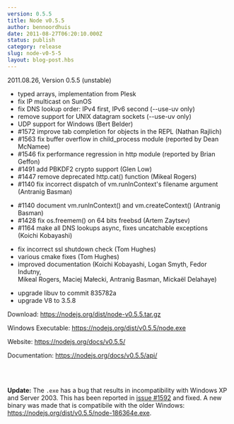 ```yaml
---
version: 0.5.5
title: Node v0.5.5
author: bennoordhuis
date: 2011-08-27T06:20:10.000Z
status: publish
category: release
slug: node-v0-5-5
layout: blog-post.hbs
---
```


<p>2011.08.26, Version 0.5.5 (unstable)</p>
<ul>
<li>typed arrays, implementation from Plesk
<li>fix IP multicast on SunOS
<li>fix DNS lookup order: IPv4 first, IPv6 second (--use-uv only)
<li>remove support for UNIX datagram sockets (--use-uv only)
<li>UDP support for Windows (Bert Belder)
<li>#1572 improve tab completion for objects in the REPL (Nathan Rajlich)
<li>#1563 fix buffer overflow in child_process module (reported by Dean McNamee)
<li>#1546 fix performance regression in http module (reported by Brian Geffon)
<li>#1491 add PBKDF2 crypto support (Glen Low)
<li>#1447 remove deprecated http.cat() function (Mikeal Rogers)
<li>#1140 fix incorrect dispatch of vm.runInContext's filename argument<br />
  (Antranig Basman)</p>
<li>#1140 document vm.runInContext() and vm.createContext() (Antranig Basman)
<li>#1428 fix os.freemem() on 64 bits freebsd (Artem Zaytsev)
<li>#1164 make all DNS lookups async, fixes uncatchable exceptions<br />
  (Koichi Kobayashi)</p>
<li>fix incorrect ssl shutdown check (Tom Hughes)
<li>various cmake fixes (Tom Hughes)
<li>improved documentation (Koichi Kobayashi, Logan Smyth, Fedor Indutny,<br />
  Mikeal Rogers, Maciej Małecki, Antranig Basman, Mickaël Delahaye)</p>
<li>upgrade libuv to commit 835782a
<li>upgrade V8 to 3.5.8
</ul>
<p>Download: <a href="https://nodejs.org/dist/node-v0.5.5.tar.gz">https://nodejs.org/dist/node-v0.5.5.tar.gz</a></p>
<p>Windows Executable: <a href="https://nodejs.org/dist/v0.5.5/node.exe">https://nodejs.org/dist/v0.5.5/node.exe</a></p>
<p>Website: <a href="https://nodejs.org/docs/v0.5.5/">https://nodejs.org/docs/v0.5.5/</a></p>
<p>Documentation: <a href="https://nodejs.org/docs/v0.5.5/api/">https://nodejs.org/docs/v0.5.5/api/</a></p>
<br /><br />

<b>Update:</b> The <code>.exe</code> has a bug that results in incompatibility with Windows XP and Server 2003. This has been reported in <a href="https://github.com/joyent/node/issues/1592">issue #1592</a> and fixed. A new binary was made that is compatibile with the older Windows: <a href="https://nodejs.org/dist/v0.5.5/node-186364e.exe">https://nodejs.org/dist/v0.5.5/node-186364e.exe</a>.
